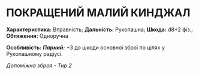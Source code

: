 ﻿# ПОКРАЩЕНИЙ МАЛИЙ КИНДЖАЛ

**Характеристика:** Вправність; **Дальність:** Рукопашна; **Шкода:** d8+2 фіз.; **Обтяження:** Одноручна

**Особливість:** ***Парний:*** +3 до шкоди основної зброї по цілях у Рукопашному радіусі.

*Допоміжна зброя - Тир 2*